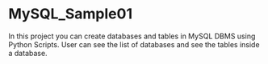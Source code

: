 # MySQL_Sample01
In this project you can create databases and tables in MySQL DBMS using Python Scripts. 
User can see the list of databases and see the tables inside a database.

